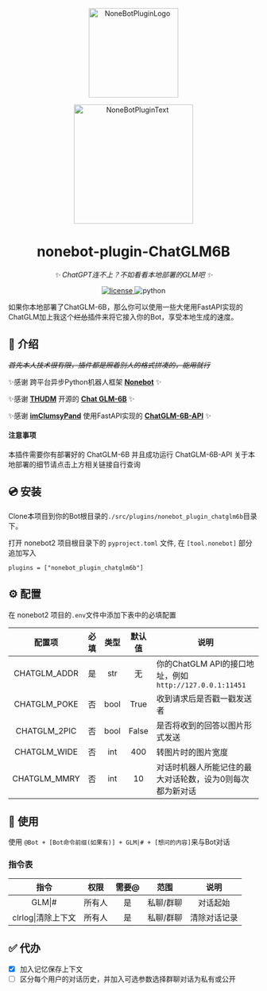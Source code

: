<div align="center">
  <a href="https://v2.nonebot.dev/store"><img src="https://github.com/A-kirami/nonebot-plugin-template/blob/resources/nbp_logo.png" width="180" height="180" alt="NoneBotPluginLogo"></a>
  <br>
  <p><img src="https://github.com/A-kirami/nonebot-plugin-template/blob/resources/NoneBotPlugin.svg" width="240" alt="NoneBotPluginText"></p>
</div>

<div align="center">

# nonebot-plugin-ChatGLM6B

_✨ ChatGPT连不上？不如看看本地部署的GLM吧 ✨_

<a href="./LICENSE">
    <img src="https://img.shields.io/github/license/QNLanYang/nonebot_plugin_ChatGLM6B.svg" alt="license">
</a>
<img src="https://img.shields.io/badge/python-3.8+-blue.svg" alt="python">

</div>

如果你本地部署了ChatGLM-6B，那么你可以使用一些大佬用FastAPI实现的ChatGLM加上我这个~~烂怂~~插件来将它接入你的Bot，享受本地生成的速度。



## 📖 介绍

~~*首先本人技术很有限，插件都是照着别人的格式拼凑的，能用就行*~~

✨感谢 跨平台异步Python机器人框架 **[Nonebot](https://nb2.baka.icu/)** ✨

✨感谢 **[THUDM](https://github.com/THUDM)** 开源的 **[Chat GLM-6B](https://huggingface.co/THUDM/chatglm-6b)** ✨

✨感谢 **[imClumsyPand](https://github.com/imClumsyPanda)** 使用FastAPI实现的 **[ChatGLM-6B-API](https://github.com/imClumsyPanda/ChatGLM-6B-API)** ✨

#### 注意事项

本插件需要你有部署好的 ChatGLM-6B 并且成功运行 ChatGLM-6B-API
关于本地部署的细节请点击上方相关链接自行查询



## 💿 安装

Clone本项目到你的Bot根目录的`./src/plugins/nonebot_plugin_chatglm6b`目录下。


打开 nonebot2 项目根目录下的 `pyproject.toml` 文件, 在 `[tool.nonebot]` 部分追加写入

    plugins = ["nonebot_plugin_chatglm6b"]



## ⚙️ 配置

在 nonebot2 项目的`.env`文件中添加下表中的必填配置

| 配置项 | 必填 | 类型 | 默认值 | 说明 |
|:-----:|:----:|:----:|:----:|------|
| CHATGLM_ADDR | 是 | str | 无 | 你的ChatGLM API的接口地址，例如`http://127.0.0.1:11451` |
| CHATGLM_POKE | 否 | bool | True | 收到请求后是否戳一戳发送者 |
| CHATGLM_2PIC | 否 | bool | False | 是否将收到的回答以图片形式发送 |
| CHATGLM_WIDE | 否 | int | 400 | 转图片时的图片宽度 |
| CHATGLM_MMRY | 否 | int | 10 | 对话时机器人所能记住的最大对话轮数，设为0则每次都为新对话 |



## 🎉 使用

使用 `@Bot + [Bot命令前缀(如果有)] + GLM|# + [想问的内容]`来与Bot对话 

### 指令表

| 指令 | 权限 | 需要@ | 范围 | 说明 |
|:-----:|:----:|:----:|:----:|:----:|
| GLM\|# | 所有人 | 是 | 私聊/群聊 | 对话起始 |
| clrlog\|清除上下文 | 所有人 | 是 | 私聊/群聊 | 清除对话记录 |


## ✅ 代办

- [x]  加入记忆保存上下文
- [ ]  区分每个用户的对话历史，并加入可选参数选择群聊对话为私有或公开
